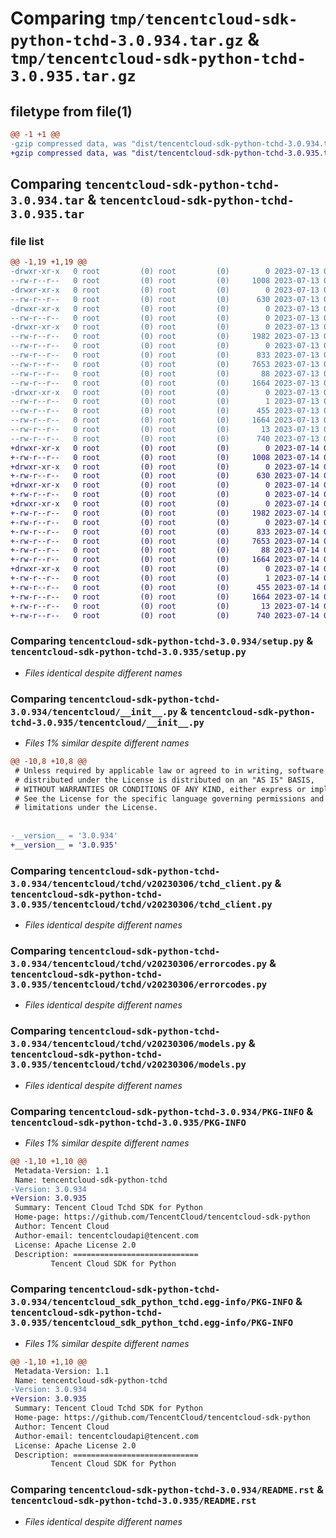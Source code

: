 # Comparing `tmp/tencentcloud-sdk-python-tchd-3.0.934.tar.gz` & `tmp/tencentcloud-sdk-python-tchd-3.0.935.tar.gz`

## filetype from file(1)

```diff
@@ -1 +1 @@
-gzip compressed data, was "dist/tencentcloud-sdk-python-tchd-3.0.934.tar", last modified: Thu Jul 13 00:34:06 2023, max compression
+gzip compressed data, was "dist/tencentcloud-sdk-python-tchd-3.0.935.tar", last modified: Fri Jul 14 00:39:10 2023, max compression
```

## Comparing `tencentcloud-sdk-python-tchd-3.0.934.tar` & `tencentcloud-sdk-python-tchd-3.0.935.tar`

### file list

```diff
@@ -1,19 +1,19 @@
-drwxr-xr-x   0 root         (0) root         (0)        0 2023-07-13 00:34:06.000000 tencentcloud-sdk-python-tchd-3.0.934/
--rw-r--r--   0 root         (0) root         (0)     1008 2023-07-13 00:34:06.000000 tencentcloud-sdk-python-tchd-3.0.934/setup.py
-drwxr-xr-x   0 root         (0) root         (0)        0 2023-07-13 00:34:06.000000 tencentcloud-sdk-python-tchd-3.0.934/tencentcloud/
--rw-r--r--   0 root         (0) root         (0)      630 2023-07-13 00:34:06.000000 tencentcloud-sdk-python-tchd-3.0.934/tencentcloud/__init__.py
-drwxr-xr-x   0 root         (0) root         (0)        0 2023-07-13 00:34:06.000000 tencentcloud-sdk-python-tchd-3.0.934/tencentcloud/tchd/
--rw-r--r--   0 root         (0) root         (0)        0 2023-07-13 00:34:06.000000 tencentcloud-sdk-python-tchd-3.0.934/tencentcloud/tchd/__init__.py
-drwxr-xr-x   0 root         (0) root         (0)        0 2023-07-13 00:34:06.000000 tencentcloud-sdk-python-tchd-3.0.934/tencentcloud/tchd/v20230306/
--rw-r--r--   0 root         (0) root         (0)     1982 2023-07-13 00:34:06.000000 tencentcloud-sdk-python-tchd-3.0.934/tencentcloud/tchd/v20230306/tchd_client.py
--rw-r--r--   0 root         (0) root         (0)        0 2023-07-13 00:34:06.000000 tencentcloud-sdk-python-tchd-3.0.934/tencentcloud/tchd/v20230306/__init__.py
--rw-r--r--   0 root         (0) root         (0)      833 2023-07-13 00:34:06.000000 tencentcloud-sdk-python-tchd-3.0.934/tencentcloud/tchd/v20230306/errorcodes.py
--rw-r--r--   0 root         (0) root         (0)     7653 2023-07-13 00:34:06.000000 tencentcloud-sdk-python-tchd-3.0.934/tencentcloud/tchd/v20230306/models.py
--rw-r--r--   0 root         (0) root         (0)       88 2023-07-13 00:34:06.000000 tencentcloud-sdk-python-tchd-3.0.934/setup.cfg
--rw-r--r--   0 root         (0) root         (0)     1664 2023-07-13 00:34:06.000000 tencentcloud-sdk-python-tchd-3.0.934/PKG-INFO
-drwxr-xr-x   0 root         (0) root         (0)        0 2023-07-13 00:34:06.000000 tencentcloud-sdk-python-tchd-3.0.934/tencentcloud_sdk_python_tchd.egg-info/
--rw-r--r--   0 root         (0) root         (0)        1 2023-07-13 00:34:06.000000 tencentcloud-sdk-python-tchd-3.0.934/tencentcloud_sdk_python_tchd.egg-info/dependency_links.txt
--rw-r--r--   0 root         (0) root         (0)      455 2023-07-13 00:34:06.000000 tencentcloud-sdk-python-tchd-3.0.934/tencentcloud_sdk_python_tchd.egg-info/SOURCES.txt
--rw-r--r--   0 root         (0) root         (0)     1664 2023-07-13 00:34:06.000000 tencentcloud-sdk-python-tchd-3.0.934/tencentcloud_sdk_python_tchd.egg-info/PKG-INFO
--rw-r--r--   0 root         (0) root         (0)       13 2023-07-13 00:34:06.000000 tencentcloud-sdk-python-tchd-3.0.934/tencentcloud_sdk_python_tchd.egg-info/top_level.txt
--rw-r--r--   0 root         (0) root         (0)      740 2023-07-13 00:34:06.000000 tencentcloud-sdk-python-tchd-3.0.934/README.rst
+drwxr-xr-x   0 root         (0) root         (0)        0 2023-07-14 00:39:10.000000 tencentcloud-sdk-python-tchd-3.0.935/
+-rw-r--r--   0 root         (0) root         (0)     1008 2023-07-14 00:39:10.000000 tencentcloud-sdk-python-tchd-3.0.935/setup.py
+drwxr-xr-x   0 root         (0) root         (0)        0 2023-07-14 00:39:10.000000 tencentcloud-sdk-python-tchd-3.0.935/tencentcloud/
+-rw-r--r--   0 root         (0) root         (0)      630 2023-07-14 00:39:10.000000 tencentcloud-sdk-python-tchd-3.0.935/tencentcloud/__init__.py
+drwxr-xr-x   0 root         (0) root         (0)        0 2023-07-14 00:39:10.000000 tencentcloud-sdk-python-tchd-3.0.935/tencentcloud/tchd/
+-rw-r--r--   0 root         (0) root         (0)        0 2023-07-14 00:39:10.000000 tencentcloud-sdk-python-tchd-3.0.935/tencentcloud/tchd/__init__.py
+drwxr-xr-x   0 root         (0) root         (0)        0 2023-07-14 00:39:10.000000 tencentcloud-sdk-python-tchd-3.0.935/tencentcloud/tchd/v20230306/
+-rw-r--r--   0 root         (0) root         (0)     1982 2023-07-14 00:39:10.000000 tencentcloud-sdk-python-tchd-3.0.935/tencentcloud/tchd/v20230306/tchd_client.py
+-rw-r--r--   0 root         (0) root         (0)        0 2023-07-14 00:39:10.000000 tencentcloud-sdk-python-tchd-3.0.935/tencentcloud/tchd/v20230306/__init__.py
+-rw-r--r--   0 root         (0) root         (0)      833 2023-07-14 00:39:10.000000 tencentcloud-sdk-python-tchd-3.0.935/tencentcloud/tchd/v20230306/errorcodes.py
+-rw-r--r--   0 root         (0) root         (0)     7653 2023-07-14 00:39:10.000000 tencentcloud-sdk-python-tchd-3.0.935/tencentcloud/tchd/v20230306/models.py
+-rw-r--r--   0 root         (0) root         (0)       88 2023-07-14 00:39:10.000000 tencentcloud-sdk-python-tchd-3.0.935/setup.cfg
+-rw-r--r--   0 root         (0) root         (0)     1664 2023-07-14 00:39:10.000000 tencentcloud-sdk-python-tchd-3.0.935/PKG-INFO
+drwxr-xr-x   0 root         (0) root         (0)        0 2023-07-14 00:39:10.000000 tencentcloud-sdk-python-tchd-3.0.935/tencentcloud_sdk_python_tchd.egg-info/
+-rw-r--r--   0 root         (0) root         (0)        1 2023-07-14 00:39:10.000000 tencentcloud-sdk-python-tchd-3.0.935/tencentcloud_sdk_python_tchd.egg-info/dependency_links.txt
+-rw-r--r--   0 root         (0) root         (0)      455 2023-07-14 00:39:10.000000 tencentcloud-sdk-python-tchd-3.0.935/tencentcloud_sdk_python_tchd.egg-info/SOURCES.txt
+-rw-r--r--   0 root         (0) root         (0)     1664 2023-07-14 00:39:10.000000 tencentcloud-sdk-python-tchd-3.0.935/tencentcloud_sdk_python_tchd.egg-info/PKG-INFO
+-rw-r--r--   0 root         (0) root         (0)       13 2023-07-14 00:39:10.000000 tencentcloud-sdk-python-tchd-3.0.935/tencentcloud_sdk_python_tchd.egg-info/top_level.txt
+-rw-r--r--   0 root         (0) root         (0)      740 2023-07-14 00:39:10.000000 tencentcloud-sdk-python-tchd-3.0.935/README.rst
```

### Comparing `tencentcloud-sdk-python-tchd-3.0.934/setup.py` & `tencentcloud-sdk-python-tchd-3.0.935/setup.py`

 * *Files identical despite different names*

### Comparing `tencentcloud-sdk-python-tchd-3.0.934/tencentcloud/__init__.py` & `tencentcloud-sdk-python-tchd-3.0.935/tencentcloud/__init__.py`

 * *Files 1% similar despite different names*

```diff
@@ -10,8 +10,8 @@
 # Unless required by applicable law or agreed to in writing, software
 # distributed under the License is distributed on an "AS IS" BASIS,
 # WITHOUT WARRANTIES OR CONDITIONS OF ANY KIND, either express or implied.
 # See the License for the specific language governing permissions and
 # limitations under the License.
 
 
-__version__ = '3.0.934'
+__version__ = '3.0.935'
```

### Comparing `tencentcloud-sdk-python-tchd-3.0.934/tencentcloud/tchd/v20230306/tchd_client.py` & `tencentcloud-sdk-python-tchd-3.0.935/tencentcloud/tchd/v20230306/tchd_client.py`

 * *Files identical despite different names*

### Comparing `tencentcloud-sdk-python-tchd-3.0.934/tencentcloud/tchd/v20230306/errorcodes.py` & `tencentcloud-sdk-python-tchd-3.0.935/tencentcloud/tchd/v20230306/errorcodes.py`

 * *Files identical despite different names*

### Comparing `tencentcloud-sdk-python-tchd-3.0.934/tencentcloud/tchd/v20230306/models.py` & `tencentcloud-sdk-python-tchd-3.0.935/tencentcloud/tchd/v20230306/models.py`

 * *Files identical despite different names*

### Comparing `tencentcloud-sdk-python-tchd-3.0.934/PKG-INFO` & `tencentcloud-sdk-python-tchd-3.0.935/PKG-INFO`

 * *Files 1% similar despite different names*

```diff
@@ -1,10 +1,10 @@
 Metadata-Version: 1.1
 Name: tencentcloud-sdk-python-tchd
-Version: 3.0.934
+Version: 3.0.935
 Summary: Tencent Cloud Tchd SDK for Python
 Home-page: https://github.com/TencentCloud/tencentcloud-sdk-python
 Author: Tencent Cloud
 Author-email: tencentcloudapi@tencent.com
 License: Apache License 2.0
 Description: ============================
         Tencent Cloud SDK for Python
```

### Comparing `tencentcloud-sdk-python-tchd-3.0.934/tencentcloud_sdk_python_tchd.egg-info/PKG-INFO` & `tencentcloud-sdk-python-tchd-3.0.935/tencentcloud_sdk_python_tchd.egg-info/PKG-INFO`

 * *Files 1% similar despite different names*

```diff
@@ -1,10 +1,10 @@
 Metadata-Version: 1.1
 Name: tencentcloud-sdk-python-tchd
-Version: 3.0.934
+Version: 3.0.935
 Summary: Tencent Cloud Tchd SDK for Python
 Home-page: https://github.com/TencentCloud/tencentcloud-sdk-python
 Author: Tencent Cloud
 Author-email: tencentcloudapi@tencent.com
 License: Apache License 2.0
 Description: ============================
         Tencent Cloud SDK for Python
```

### Comparing `tencentcloud-sdk-python-tchd-3.0.934/README.rst` & `tencentcloud-sdk-python-tchd-3.0.935/README.rst`

 * *Files identical despite different names*

